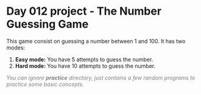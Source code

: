 # Day 012 project - The Number Guessing Game

This game consist on guessing a number between 1 and 100. It has two modes:
1. **Easy mode:** You have 5 attempts to guess the number.
2. **Hard mode:** You have 10 attempts to guess the number.

<span style="color:gray">*You can ignore **practice** directory, just contains a few random programs to practice some basic concepts.*</span>